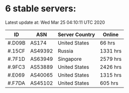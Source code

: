# 6 stable servers:

Latest update at: Wed Mar 25 04:10:11 UTC 2020

| ID | ASN | Server Country | Online |
| -- | --- | -------------- | ------ |
| #.D09B | AS174 | United States | 66 hrs |
| #.15CF | AS49392 | Russia | 1331 hrs |
| #.7F1D | AS63949 | Singapore | 2579 hrs |
| #.9FC3 | AS53889 | United States | 2426 hrs |
| #.E069 | AS40065 | United States | 1315 hrs |
| #.F7DA | AS45102 | United States | 605 hrs |

